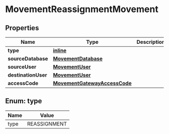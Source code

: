 
# MovementReassignmentMovement

## Properties
Name | Type | Description | Notes
------------ | ------------- | ------------- | -------------
**type** | [**inline**](#Type) |  | 
**sourceDatabase** | [**MovementDatabase**](MovementDatabase.md) |  | 
**sourceUser** | [**MovementUser**](MovementUser.md) |  | 
**destinationUser** | [**MovementUser**](MovementUser.md) |  | 
**accessCode** | [**MovementGatewayAccessCode**](MovementGatewayAccessCode.md) |  | 


<a name="Type"></a>
## Enum: type
Name | Value
---- | -----
type | REASSIGNMENT



